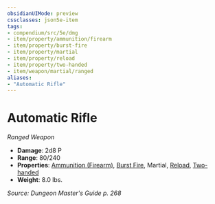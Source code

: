 ```yaml
---
obsidianUIMode: preview
cssclasses: json5e-item
tags:
- compendium/src/5e/dmg
- item/property/ammunition/firearm
- item/property/burst-fire
- item/property/martial
- item/property/reload
- item/property/two-handed
- item/weapon/martial/ranged
aliases: 
- "Automatic Rifle"
---
```

# Automatic Rifle
*Ranged Weapon*  

- **Damage**: 2d8 P
- **Range**: 80/240
- **Properties**: [Ammunition (Firearm)](4-Resources/Compendium/rules/item-properties.md#Ammunition%20(Firearm)), [Burst Fire](4-Resources/Compendium/rules/item-properties.md#Burst%20Fire), Martial, [Reload](4-Resources/Compendium/rules/item-properties.md#Reload), [Two-handed](4-Resources/Compendium/rules/item-properties.md#Two-handed)
- **Weight**: 8.0 lbs.

*Source: Dungeon Master's Guide p. 268*